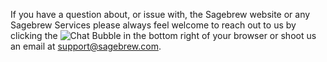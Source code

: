 If you have a question about, or issue with, the Sagebrew website or any 
Sagebrew Services please always feel welcome to reach out to us by clicking the 
![Chat Bubble][2] in the bottom right of your browser or shoot us an email at 
[support@sagebrew.com][1].


[1]: mailto:support@sagebrew.com
[2]: https://s3.amazonaws.com/sagebrew/long_term_static/help/chat_bubble.png
